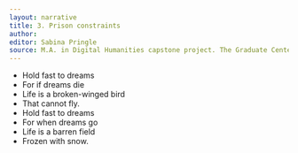 ```yaml
---
layout: narrative
title: 3. Prison constraints
author:
editor: Sabina Pringle
source: M.A. in Digital Humanities capstone project. The Graduate Center - CUNY. May 2020
---
```


- Hold fast to dreams
- For if dreams die
- Life is a broken-winged bird
- That cannot fly.
- Hold fast to dreams
- For when dreams go
- Life is a barren field
- Frozen with snow.
